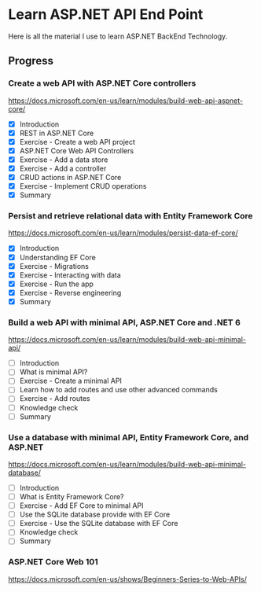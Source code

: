# Learn ASP.NET API End Point

Here is all the material I use to learn ASP.NET BackEnd Technology.

## Progress

### Create a web API with ASP.NET Core controllers

https://docs.microsoft.com/en-us/learn/modules/build-web-api-aspnet-core/

- [x] Introduction
- [x] REST in ASP.NET Core
- [x] Exercise - Create a web API project
- [x] ASP.NET Core Web API Controllers
- [x] Exercise - Add a data store
- [x] Exercise - Add a controller
- [x] CRUD actions in ASP.NET Core
- [x] Exercise - Implement CRUD operations
- [x] Summary

### Persist and retrieve relational data with Entity Framework Core

https://docs.microsoft.com/en-us/learn/modules/persist-data-ef-core/

- [x] Introduction
- [x] Understanding EF Core
- [x] Exercise - Migrations
- [x] Exercise - Interacting with data
- [x] Exercise - Run the app
- [x] Exercise - Reverse engineering
- [x] Summary

### Build a web API with minimal API, ASP.NET Core and .NET 6

https://docs.microsoft.com/en-us/learn/modules/build-web-api-minimal-api/

- [ ] Introduction
- [ ] What is minimal API?
- [ ] Exercise - Create a minimal API
- [ ] Learn how to add routes and use other advanced commands
- [ ] Exercise - Add routes
- [ ] Knowledge check
- [ ] Summary

### Use a database with minimal API, Entity Framework Core, and ASP.NET

https://docs.microsoft.com/en-us/learn/modules/build-web-api-minimal-database/

- [ ] Introduction
- [ ] What is Entity Framework Core?
- [ ] Exercise - Add EF Core to minimal API
- [ ] Use the SQLite database provide with EF Core
- [ ] Exercise - Use the SQLite database with EF Core
- [ ] Knowledge check
- [ ] Summary

### ASP.NET Core Web 101

https://docs.microsoft.com/en-us/shows/Beginners-Series-to-Web-APIs/

